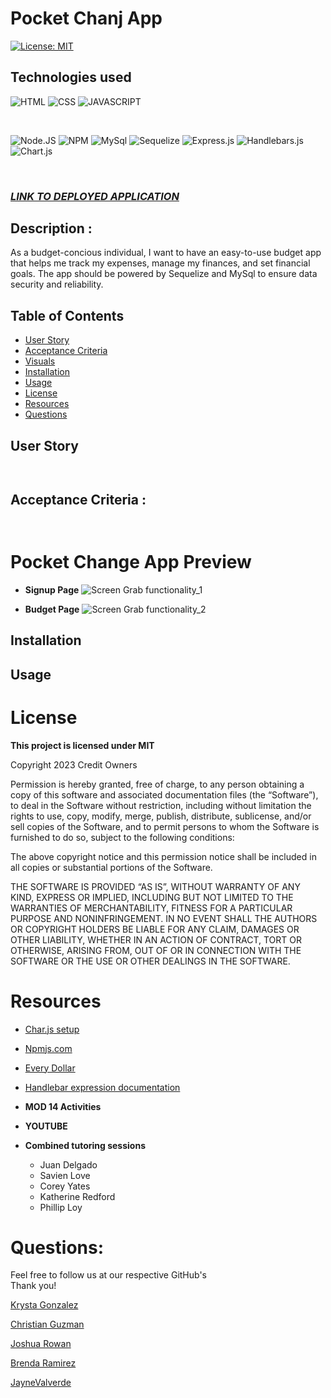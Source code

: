 # Pocket Chanj App

[![License: MIT](https://img.shields.io/badge/License-MIT-yellow.svg)](https://opensource.org/licenses/MIT)

## Technologies used

![HTML](https://img.shields.io/badge/HTML5-E34F26?style=for-the-badge&logo=html5&logoColor=white)
![CSS](	https://img.shields.io/badge/CSS3-1572B6?style=for-the-badge&logo=css3&logoColor=white)
![JAVASCRIPT](https://img.shields.io/badge/JavaScript-323330?style=for-the-badge&logo=javascript&logoColor=F7DF1E)

<br>

![Node.JS](https://img.shields.io/badge/Node%20js-339933?style=for-the-badge&logo=nodedotjs&logoColor=white)
![NPM](https://img.shields.io/badge/npm-CB3837?style=for-the-badge&logo=npm&logoColor=white)
![MySql](https://img.shields.io/badge/MySQL-005C84?style=for-the-badge&logo=mysql&logoColor=white)
![Sequelize](https://img.shields.io/badge/Sequelize-52B0E7?style=for-the-badge&logo=Sequelize&logoColor=white)
![Express.js](https://img.shields.io/badge/Express%20js-000000?style=for-the-badge&logo=express&logoColor=white)
![Handlebars.js](https://img.shields.io/badge/Handlebars%20js-f0772b?style=for-the-badge&logo=handlebarsdotjs&logoColor=black)
![Chart.js](https://img.shields.io/badge/Chart%20js-FF6384?style=for-the-badge&logo=chartdotjs&logoColor=white)

<br>


### **_[LINK TO DEPLOYED APPLICATION](https://powerful-fjord-96372-1e2a1c430418.herokuapp.com/)_**

## Description :

As a budget-concious individual, I want to have an easy-to-use budget app that helps me track my expenses, manage my finances, and set financial goals. The app should be powered by Sequelize and MySql to ensure data security and reliability. 


## Table of Contents
* [User Story](#user-story)
* [Acceptance Criteria](#acceptance-criteria)
* [Visuals](#visuals)
* [Installation](#installation)
* [Usage](#usage)
* [License](#license)
* [Resources](#resources)
* [Questions](#questions)

## User Story 
```


```

## Acceptance Criteria : 
```


```

# Pocket Change App Preview 
* **Signup Page** 
![Screen Grab functionality_1](/pocket-chanj/images/homepage.png) <br>

* **Budget Page** 
![Screen Grab functionality_2](/pocket-chanj/images/chartspage.png) <br>

## Installation

## Usage

# License
**This project is licensed under MIT**

Copyright 2023 Credit Owners

Permission is hereby granted, free of charge, to any person obtaining a copy of this software and associated documentation files (the “Software”), to deal in the Software without restriction, including without limitation the rights to use, copy, modify, merge, publish, distribute, sublicense, and/or sell copies of the Software, and to permit persons to whom the Software is furnished to do so, subject to the following conditions:

The above copyright notice and this permission notice shall be included in all copies or substantial portions of the Software.

THE SOFTWARE IS PROVIDED “AS IS”, WITHOUT WARRANTY OF ANY KIND, EXPRESS OR IMPLIED, INCLUDING BUT NOT LIMITED TO THE WARRANTIES OF MERCHANTABILITY, FITNESS FOR A PARTICULAR PURPOSE AND NONINFRINGEMENT. IN NO EVENT SHALL THE AUTHORS OR COPYRIGHT HOLDERS BE LIABLE FOR ANY CLAIM, DAMAGES OR OTHER LIABILITY, WHETHER IN AN ACTION OF CONTRACT, TORT OR OTHERWISE, ARISING FROM, OUT OF OR IN CONNECTION WITH THE SOFTWARE OR THE USE OR OTHER DEALINGS IN THE SOFTWARE.

# Resources
* [Char.js setup](https://www.chartjs.org/docs/latest/getting-started/)<br>

* [Npmjs.com](https://www.npmjs.com/)<br>

* [Every Dollar](https://www.ramseysolutions.com/ramseyplus/everydollar)<br>

* [Handlebar expression documentation](https://handlebarsjs.com/guide/expressions.html#basic-usage)<br>

* **MOD 14 Activities** <br>

* **YOUTUBE**

* **Combined tutoring sessions** <br>
    * Juan Delgado
    * Savien Love
    * Corey Yates
    * Katherine Redford
    * Phillip Loy


# Questions: 
Feel free to follow us at our respective GitHub's <br>
Thank you! <br>

[Krysta Gonzalez](https://github.com/Chongi23) <br>

[Christian Guzman](https://github.com/Vortexwarrior) <br>

[Joshua Rowan](https://github.com/joshua-rowan) <br>

[Brenda Ramirez](https://github.com/bramirez09) <br>

[JayneValverde](https://github.com/JayneValverde) <br>